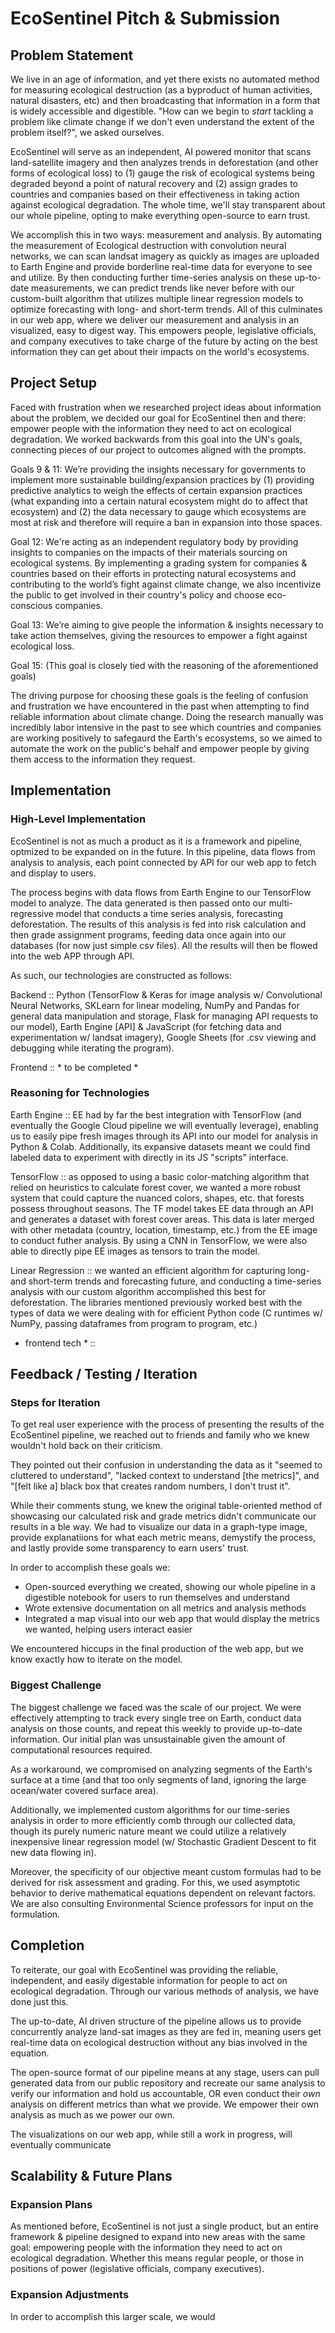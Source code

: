 # EcoSentinel Pitch & Submission #

## Problem Statement ##
We live in an age of information, and yet there exists no automated method for measuring ecological destruction (as a byproduct of human activities, natural disasters, etc) and then broadcasting that information in a form that is widely accessible and digestible. "How can we begin to *start* tackling a problem like climate change if we don't even understand the extent of the problem itself?", we asked ourselves. 

EcoSentinel will serve as an independent, AI powered monitor that scans land-satellite imagery and then analyzes trends in deforestation (and other forms of ecological loss) to (1) gauge the risk of ecological systems being degraded beyond a point of natural recovery and (2) assign grades to countries and companies based on their effectiveness in taking action against ecological degradation. The whole time, we'll stay transparent about our whole pipeline, opting to make everything open-source to earn trust.

We accomplish this in two ways: measurement and analysis. By automating the measurement of Ecological destruction with convolution neural networks, we can scan landsat imagery as quickly as images are uploaded to Earth Engine and provide borderline real-time data for everyone to see and utilize. By then conducting further time-series analysis on these up-to-date measurements, we can predict trends like never before with our custom-built algorithm that utilizes multiple linear regression models to optimize forecasting with long- and short-term trends. All of this culminates in our web app, where we deliver our measurement and analysis in an visualized, easy to digest way. This empowers people, legislative officials, and company executives to take charge of the future by acting on the best information they can get about their impacts on the world's ecosystems.

## Project Setup ##
Faced with frustration when we researched project ideas about information about the problem, we decided our goal for EcoSentinel then and there: empower people with the information they need to act on ecological degradation. We worked backwards from this goal into the UN's goals, connecting pieces of our project to outcomes aligned with the prompts.

Goals 9 & 11: We’re providing the insights necessary for governments to implement more sustainable building/expansion practices by (1) providing predictive analytics to weigh the effects of certain expansion practices (what expanding into a certain natural ecosystem might do to affect that ecosystem) and (2) the data necessary to gauge which ecosystems are most at risk and therefore will require a ban in expansion into those spaces.

Goal 12: We're acting as an independent regulatory body by providing insights to companies on the impacts of their materials sourcing on ecological systems. By implementing a grading system for companies & countries based on their efforts in protecting natural ecosystems and contributing to the world’s fight against climate change, we also incentivize the public to get involved in their country's policy and choose eco-conscious companies.

Goal 13: We’re aiming to give people the information & insights necessary to take action themselves, giving the resources to empower a fight against ecological loss.

Goal 15: (This goal is closely tied with the reasoning of the aforementioned goals)

The driving purpose for choosing these goals is the feeling of confusion and frustration we have encountered in the past when attempting to find reliable information about climate change. Doing the research manually was incredibly labor intensive in the past to see which countries and companies are working positively to safegaurd the Earth's ecosystems, so we aimed to automate the work on the public's behalf and empower people by giving them access to the information they request.

## Implementation ##
### High-Level Implementation ###
EcoSentinel is not as much a product as it is a framework and pipeline, optmized to be expanded on in the future. In this pipeline, data flows from analysis to analysis, each point connected by API for our web app to fetch and display to users.

The process begins with data flows from Earth Engine to our TensorFlow model to analyze. The data generated is then passed onto our multi-regressive model that conducts a time series analysis, forecasting deforestation. The results of this analysis is fed into risk calculation and then grade assignment programs, feeding data once again into our databases (for now just simple csv files). All the results will then be flowed into the web APP through API.

As such, our technologies are constructed as follows:

Backend :: Python (TensorFlow & Keras for image analysis w/ Convolutional Neural Networks, SKLearn for linear modeling, NumPy and Pandas for general data manipulation and storage, Flask for managing API requests to our model), Earth Engine [API] & JavaScript (for fetching data and experimentation w/ landsat imagery), Google Sheets (for .csv viewing and debugging while iterating the program).

Frontend :: * to be completed *

### Reasoning for Technologies ###
Earth Engine :: EE had by far the best integration with TensorFlow (and eventually the Google Cloud pipeline we will eventually leverage), enabling us to easily pipe fresh images through its API into our model for analysis in Python & Colab. Additionally, its expansive datasets meant we could find labeled data to experiment with directly in its JS "scripts" interface.

TensorFlow :: as opposed to using a basic color-matching algorithm that relied on heuristics to calculate forest cover, we wanted a more robust system that could capture the nuanced colors, shapes, etc. that forests possess throughout seasons. The TF model takes EE data through an API and generates a dataset with forest cover areas. This data is later merged with other metadata (country, location, timestamp, etc.) from the EE image to conduct futher analysis. By using a CNN in TensorFlow, we were also able to directly pipe EE images as tensors to train the model. 

Linear Regression :: we wanted an efficient algorithm for capturing long- and short-term trends and forecasting future, and conducting a time-series analysis with our custom algorithm accomplished this best for deforestation. The libraries mentioned previously worked best with the types of data we were dealing with for efficient Python code (C runtimes w/ NumPy, passing dataframes from program to program, etc.)

* frontend tech * :: 

## Feedback / Testing / Iteration ##
### Steps for Iteration ###
To get real user experience with the process of presenting the results of the EcoSentinel pipeline, we reached out to friends and family who we knew wouldn't hold back on their criticism.

They pointed out their confusion in understanding the data as it "seemed to cluttered to understand", "lacked context to understand [the metrics]", and "[felt like a] black box that creates random numbers, I don't trust it".

While their comments stung, we knew the original table-oriented method of showcasing our calculated risk and grade metrics didn't communicate our results in a ble way. We had to visualize our data in a graph-type image, provide explanatiions for what each metric means, demystify the process, and lastly provide some transparency to earn users' trust.

In order to accomplish these goals we:
- Open-sourced everything we created, showing our whole pipeline in a digestible notebook for users to run themselves and understand
- Wrote extensive documentation on all metrics and analysis methods
- Integrated a map visual into our web app that would display the metrics we wanted, helping users interact easier

We encountered hiccups in the final production of the web app, but we know exactly how to iterate on the model.

### Biggest Challenge ###
The biggest challenge we faced was the scale of our project. We were effectively attempting to track every single tree on Earth, conduct data analysis on those counts, and repeat this weekly to provide up-to-date information. Our initial plan was unsustainable given the amount of computational resources required.

As a workaround, we compromised on analyzing segments of the Earth's surface at a time (and that too only segments of land, ignoring the large ocean/water covered surface area). 

Additionally, we implemented custom algorithms for our time-series analysis in order to more efficiently comb through our collected data, though its purely numeric nature meant we could utilize a relatively inexpensive linear regression model (w/ Stochastic Gradient Descent to fit new data flowing in).

Moreover, the specificity of our objective meant custom formulas had to be derived for risk assessment and grading. For this, we used asymptotic behavior to derive mathematical equations dependent on relevant factors. We are also consulting Environmental Science professors for input on the formulation.

## Completion ##
To reiterate, our goal with EcoSentinel was providing the reliable, independent, and easily digestable information for people to act on ecological degradation. Through our various methods of analysis, we have done just this.

The up-to-date, AI driven structure of the pipeline allows us to provide concurrently analyze land-sat images as they are fed in, meaning users get real-time data on ecological destruction without any bias involved in the equation.

The open-source format of our pipeline means at any stage, users can pull generated data from our public repository and recreate our same analysis to verify our information and hold us accountable, OR even conduct their *own* analysis on different metrics than what we provide. We empower their own analysis as much as we power our own.

The visualizations on our web app, while still a work in progress, will eventually communicate 

## Scalability & Future Plans ##
### Expansion Plans ###
As mentioned before, EcoSentinel is not just a single product, but an entire framework & pipeline designed to expand into new areas with the same goal: empowering people with the information they need to act on ecological degradation. Whether this means regular people, or those in positions of power (legislative officials, company executives).

### Expansion Adjustments ###
In order to accomplish this larger scale, we would 